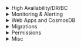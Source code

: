 <details>
  <summary>High Availability/DR/BC</summary>

**SLA: 99.99%**

**Latency** 
- Reads and writes - single-digit latency
- Worldwide replication - <10ms read, <15ms write

</details>  

<details>
  <summary>Monitoring & Alerting</summary>

**How to get alert for 40 units occuring 10 times in a 10-minute window?**
- Log Analytics query
- Query #1 - `requestCharge_s > 40`
- Query #2 - `period = 10` and `frequency = 10`
- Azure Monitor is alerting mechanism
- https://docs.microsoft.com/en-us/azure/cosmos-db/monitor-cosmos-db

</details>  


<details>
  <summary>Web Apps and CosmosDB</summary>

# Scenario: Web App service connects to CosmosDB

CosmosDB uses two types of keys: master keys and resource tokens. 
- Master keys are for administratrive actions
- Resource tokens provide access to resources

### Design pattern
A mid-tier service is set up to serve a mobile application to share user photos.
- The mid-tier service possesses the master key of the Cosmos DB account.
- The photo app is installed on end-user mobile devices.
- On login, the photo app establishes the identity of the user with the mid-tier service. This mechanism of identity establishment is purely up to the application.
- Once the identity is established, the mid-tier service requests permissions based on the identity.
- The mid-tier service sends a resource token back to the phone app.
- The phone app can continue to use the resource token to directly access Cosmos DB resources with the permissions defined by the resource token and for the interval allowed by the resource token.
- When the resource token expires, subsequent requests receive a 401 unauthorized exception. At this point, the phone app re-establishes the identity and requests a new resource token.

Missing step is that, b/c the mid tier app knows the master key, it creates a user on cosmosdb dynamically. Creating a user automatically creates a hash resource token.
</details>  


<details>
  <summary>Migrations</summary>

## From MongoDB 

https://docs.microsoft.com/en-us/azure/dms/tutorial-mongodb-cosmos-db?toc=/azure/cosmos-db/toc.json

- Option 1: use Azure Database Migration Service to perform an offline (one-time) migration of databases from an on-premises or cloud instance of MongoDB to Azure Cosmos DB's API for MongoDB

- Option 2: Use mongorestore
  
**MongoDB migration - what has most compatibility?** - "Database", not API or Collection


## SQL Server 

**How to migrate data from SQL Server into CosmosDB?** 
- https://docs.microsoft.com/en-us/azure/cosmos-db/import-data#SQL
- Run the DocumentDB Data Migration Tool

**Want to get a notification everytime data is received?**
- Deploy a Logic App that has the Azure CosmosDB connector
- Ensure the Logic App uses a SendGrid action

</details>  

<details>
  <summary>Permissions</summary>

**What roles exist and what do they do??** 
- DocumentDB Account Contributor - manage CosmosDB accounts
- Cosmos DB Account Reader - read account data
- Cosmos Backup Operator - can submit restore request for db or container for account
- Cosmos DB Operator - manage accounts but not access them. Prevents access to account keys and connection strings

</details>  

<details>
  <summary>Misc</summary>

**How to migrate data from SQL Server into CosmosDB?** 
- https://docs.microsoft.com/en-us/azure/cosmos-db/import-data#SQL
- Run the DocumentDB Data Migration Tool

**Want to get a notification everytime data is received?**
- Deploy a Logic App that has the Azure CosmosDB connector
- Ensure the Logic App uses a SendGrid action

</details>  

